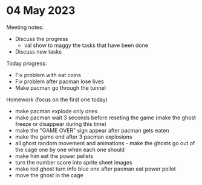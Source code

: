 # 04 May 2023
Meeting notes:
  * Discuss the progress 
    * val show to maggy the tasks that have been done
  * Discuss new tasks
  

  
  Today progress:
  * Fix problem with eat coins
  * Fix problem after pacman lose lives 
  * Make pacman go through the tunnel


Homework (focus on the first one today)
  * make pacman explode only ones 
  * make pacman wait 3 seconds before reseting the game (make the ghost freeze or disappear during this time)
  * make the "GAME OVER" sign appear after pacman gets eaten
  * make the game end after 3 pacman explosions 
  * all ghost random movement and animations - make the ghosts go out of the cage one by one when each one should
  * make him eat the power pellets 
  * turn the number score into sprite sheet images
  * make red ghost turn info blue one after pacman eat power pellet
  * move the ghost in the cage

  
